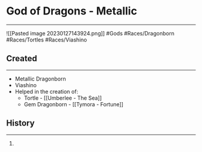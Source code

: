 # God of Dragons - Metallic
---
![[Pasted image 20230127143924.png]]
#Gods #Races/Dragonborn #Races/Tortles #Races/Viashino
## Created
---
- Metallic Dragonborn
- Viashino
- Helped in the creation of:
	- Tortle - [[Umberlee - The Sea]]
	- Gem Dragonborn - [[Tymora - Fortune]]

## History
---
1. 